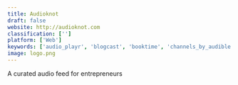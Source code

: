 ```yaml
---
title: Audioknot
draft: false 
website: http://audioknot.com
classification: ['']
platform: ['Web']
keywords: ['audio_playr', 'blogcast', 'booktime', 'channels_by_audible', 'github_audio', 'howl', 'kobo_audiobooks', 'level_vinyl', 'listle', 'noon_pacific_records', 'podcast_gift', 'podcasts_by_raterfox', 'qrates', 'readcast', 'rokblok', 'scribd_audiobooks', 'the_uncomfortable', 'townsquare_news', 'vinylify']
image: logo.png
---
```

A curated audio feed for entrepreneurs